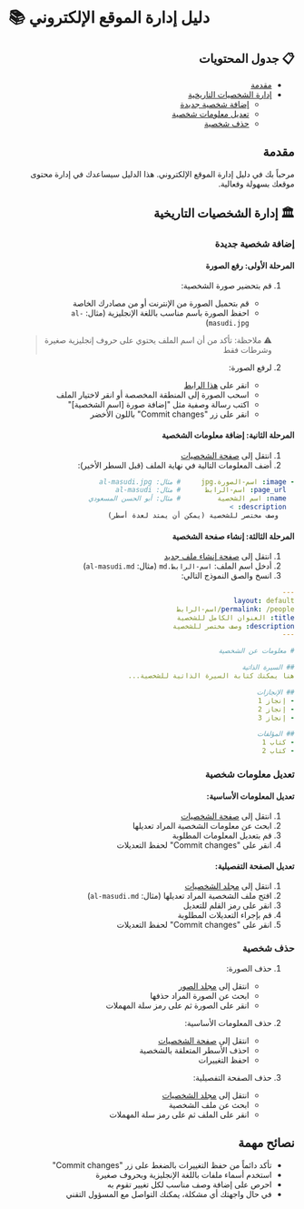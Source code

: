# 📚 دليل إدارة الموقع الإلكتروني

<div dir="rtl">

## 📋 جدول المحتويات
- [مقدمة](#مقدمة)
- [إدارة الشخصيات التاريخية](#إدارة-الشخصيات-التاريخية)
  - [إضافة شخصية جديدة](#إضافة-شخصية-جديدة)
  - [تعديل معلومات شخصية](#تعديل-معلومات-شخصية)
  - [حذف شخصية](#حذف-شخصية)

## مقدمة
مرحباً بك في دليل إدارة الموقع الإلكتروني. هذا الدليل سيساعدك في إدارة محتوى موقعك بسهولة وفعالية.

## 🏛️ إدارة الشخصيات التاريخية

### إضافة شخصية جديدة

#### المرحلة الأولى: رفع الصورة
1. قم بتحضير صورة الشخصية:
   - قم بتحميل الصورة من الإنترنت أو من مصادرك الخاصة
   - احفظ الصورة باسم مناسب باللغة الإنجليزية (مثال: `al-masudi.jpg`)
   > ⚠️ ملاحظة: تأكد من أن اسم الملف يحتوي على حروف إنجليزية صغيرة وشرطات فقط

2. لرفع الصورة:
   - انقر على [هذا الرابط](https://github.com/yoeunes/fardane.com/upload/main/assets/img/people)
   - اسحب الصورة إلى المنطقة المخصصة أو انقر لاختيار الملف
   - اكتب رسالة وصفية مثل "إضافة صورة [اسم الشخصية]"
   - انقر على زر "Commit changes" باللون الأخضر

#### المرحلة الثانية: إضافة معلومات الشخصية
1. انتقل إلى [صفحة الشخصيات](https://github.com/yoeunes/fardane.com/edit/main/_pages/people.md)
2. أضف المعلومات التالية في نهاية الملف (قبل السطر الأخير):
```yaml
- image: اسم-الصورة.jpg     # مثال: al-masudi.jpg
  page_url: اسم-الرابط      # مثال: al-masudi
  name: اسم الشخصية         # مثال: أبو الحسن المسعودي
  description: >
    وصف مختصر للشخصية (يمكن أن يمتد لعدة أسطر)
```

#### المرحلة الثالثة: إنشاء صفحة الشخصية
1. انتقل إلى [صفحة إنشاء ملف جديد](https://github.com/yoeunes/fardane.com/new/main/_pages/people)
2. أدخل اسم الملف: `اسم-الرابط.md` (مثال: `al-masudi.md`)
3. انسخ والصق النموذج التالي:
```yaml
---
layout: default
permalink: /people/اسم-الرابط
title: العنوان الكامل للشخصية
description: وصف مختصر للشخصية
---

# معلومات عن الشخصية

## السيرة الذاتية
هنا يمكنك كتابة السيرة الذاتية للشخصية...

## الإنجازات
- إنجاز 1
- إنجاز 2
- إنجاز 3

## المؤلفات
- كتاب 1
- كتاب 2
```

### تعديل معلومات شخصية

#### تعديل المعلومات الأساسية:
1. انتقل إلى [صفحة الشخصيات](https://github.com/yoeunes/fardane.com/edit/main/_pages/people.md)
2. ابحث عن معلومات الشخصية المراد تعديلها
3. قم بتعديل المعلومات المطلوبة
4. انقر على "Commit changes" لحفظ التعديلات

#### تعديل الصفحة التفصيلية:
1. انتقل إلى [مجلد الشخصيات](https://github.com/yoeunes/fardane.com/tree/main/_pages/people)
2. افتح ملف الشخصية المراد تعديلها (مثال: `al-masudi.md`)
3. انقر على رمز القلم للتعديل
4. قم بإجراء التعديلات المطلوبة
5. انقر على "Commit changes" لحفظ التعديلات

### حذف شخصية
1. حذف الصورة:
   - انتقل إلى [مجلد الصور](https://github.com/yoeunes/fardane.com/tree/main/assets/img/people)
   - ابحث عن الصورة المراد حذفها
   - انقر على الصورة ثم على رمز سلة المهملات

2. حذف المعلومات الأساسية:
   - انتقل إلى [صفحة الشخصيات](https://github.com/yoeunes/fardane.com/edit/main/_pages/people.md)
   - احذف الأسطر المتعلقة بالشخصية
   - احفظ التغييرات

3. حذف الصفحة التفصيلية:
   - انتقل إلى [مجلد الشخصيات](https://github.com/yoeunes/fardane.com/tree/main/_pages/people)
   - ابحث عن ملف الشخصية
   - انقر على الملف ثم على رمز سلة المهملات

## نصائح مهمة
- تأكد دائماً من حفظ التغييرات بالضغط على زر "Commit changes"
- استخدم أسماء ملفات باللغة الإنجليزية وبحروف صغيرة
- احرص على إضافة وصف مناسب لكل تغيير تقوم به
- في حال واجهتك أي مشكلة، يمكنك التواصل مع المسؤول التقني

</div>
